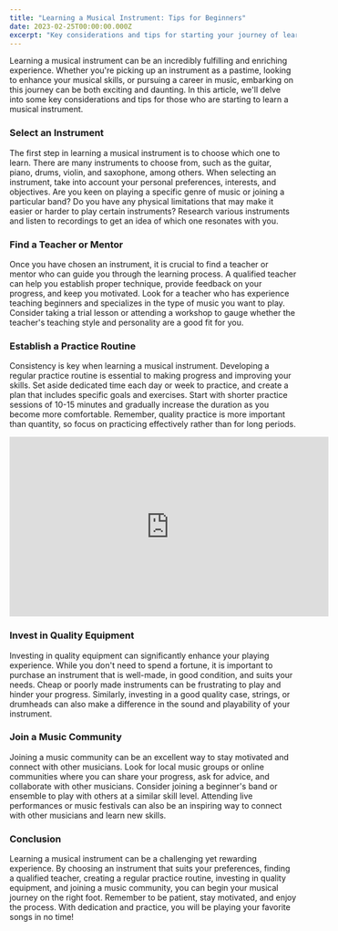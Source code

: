 ```yaml
---
title: "Learning a Musical Instrument: Tips for Beginners"
date: 2023-02-25T00:00:00.000Z
excerpt: "Key considerations and tips for starting your journey of learning a musical instrument, from selecting an instrument to joining a music community."
---
```


Learning a musical instrument can be an incredibly fulfilling and enriching experience. Whether you're picking up an instrument as a pastime, looking to enhance your musical skills, or pursuing a career in music, embarking on this journey can be both exciting and daunting. In this article, we'll delve into some key considerations and tips for those who are starting to learn a musical instrument.

### Select an Instrument

The first step in learning a musical instrument is to choose which one to learn. There are many instruments to choose from, such as the guitar, piano, drums, violin, and saxophone, among others. When selecting an instrument, take into account your personal preferences, interests, and objectives. Are you keen on playing a specific genre of music or joining a particular band? Do you have any physical limitations that may make it easier or harder to play certain instruments? Research various instruments and listen to recordings to get an idea of which one resonates with you.

### Find a Teacher or Mentor

Once you have chosen an instrument, it is crucial to find a teacher or mentor who can guide you through the learning process. A qualified teacher can help you establish proper technique, provide feedback on your progress, and keep you motivated. Look for a teacher who has experience teaching beginners and specializes in the type of music you want to play. Consider taking a trial lesson or attending a workshop to gauge whether the teacher's teaching style and personality are a good fit for you.

### Establish a Practice Routine

Consistency is key when learning a musical instrument. Developing a regular practice routine is essential to making progress and improving your skills. Set aside dedicated time each day or week to practice, and create a plan that includes specific goals and exercises. Start with shorter practice sessions of 10-15 minutes and gradually increase the duration as you become more comfortable. Remember, quality practice is more important than quantity, so focus on practicing effectively rather than for long periods.

<iframe title="YouTube video player" src="https://www.youtube.com/embed/QIfqkP_Zrso" width="560" height="315" frameborder="0" allowfullscreen></iframe>

### Invest in Quality Equipment

Investing in quality equipment can significantly enhance your playing experience. While you don't need to spend a fortune, it is important to purchase an instrument that is well-made, in good condition, and suits your needs. Cheap or poorly made instruments can be frustrating to play and hinder your progress. Similarly, investing in a good quality case, strings, or drumheads can also make a difference in the sound and playability of your instrument.

### Join a Music Community

Joining a music community can be an excellent way to stay motivated and connect with other musicians. Look for local music groups or online communities where you can share your progress, ask for advice, and collaborate with other musicians. Consider joining a beginner's band or ensemble to play with others at a similar skill level. Attending live performances or music festivals can also be an inspiring way to connect with other musicians and learn new skills.

### Conclusion

Learning a musical instrument can be a challenging yet rewarding experience. By choosing an instrument that suits your preferences, finding a qualified teacher, creating a regular practice routine, investing in quality equipment, and joining a music community, you can begin your musical journey on the right foot. Remember to be patient, stay motivated, and enjoy the process. With dedication and practice, you will be playing your favorite songs in no time!
